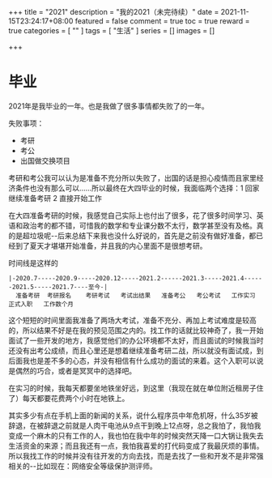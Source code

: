 +++
title = "2021"
description = "我的2021（未完待续）"
date = 2021-11-15T23:24:17+08:00
featured = false
comment = true
toc = true
reward = true
categories = [
  ""
]
tags = [
  "生活"
]
series = []
images = []

+++

# 毕业

2021年是我毕业的一年。也是我做了很多事情都失败了的一年。

失败事项：

- 考研
- 考公
- 出国做交换项目

考研和考公我可以认为是准备不充分所以失败了，出国的话是担心疫情而且家里经济条件也没有那么可以……所以最终在大四毕业的时候，我面临两个选择：1 回家继续准备考研 2 直接开始工作

在大四准备考研的时候，我感觉自己实际上也付出了很多，花了很多时间学习、英语和政治考的都不错，可惜我的数学和专业课分数不太行，数学甚至没有及格。真的是超垃圾呢--后来总结下来我也没什么好说的，首先是之前没有做好准备，都已经到了夏天才堪堪开始准备，并且我的内心里面不是很想考研。

时间线是这样的

```
|-2020.7-----2020.9-----2020.12-----2021.2------2021.3-----2021.4------2021.5-----2021.7----至今-|
  准备考研  考研报名	考研考试   考试出结果   准备考公   考公考试   工作实习   正式入职   工作数个月
```

这个短短的时间里面我准备了两场大考试，准备不充分、再加上考试难度是较高的，所以结果不好是在我的预见范围之内的。找工作的话就比较神奇了，我一开始面试了一些开发的地方，我感觉他们的办公环境都不太好，而且面试的时候我当时还没有出考公成绩，而且心里还是想着继续准备考研二战，所以就没有面试成，到后面我也是差不多的心态，并没有相信有什么成功的面试的来着。这个入职可以说是偶然的巧合，或者是冥冥中的选择吧。

在实习的时候，我每天都要坐地铁坐好远，到这里（我现在就在单位附近租房子住了）每天都要花费两个小时在地铁上。

其实多少有点在手机上面的新闻的关系，说什么程序员中年危机呀，什么35岁被辞退，在被辞退之前就是人肉干电池从9点干到晚上12点呀，总之我怕了，我怕我变成一个麻木的只有工作的人，我也怕在我中年的时候突然天降一口大锅让我失去生活资金的来源；而且我还有一点，我怕我喜爱的打代码变成了我最厌烦的事情。所以我找工作的时候并没有往开发的方向去找，而是去找了一些和开发不是非常强相关的--比如现在：网络安全等级保护测评师。





